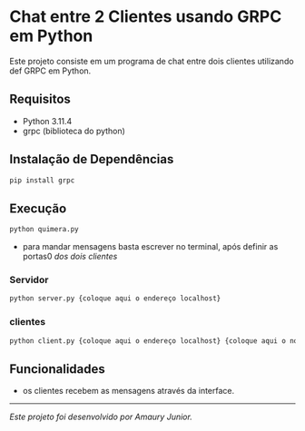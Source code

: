 # Chat entre 2 Clientes usando GRPC em Python

Este projeto consiste em um programa de chat entre dois clientes utilizando def GRPC em Python.

## Requisitos

- Python 3.11.4
- grpc (biblioteca do python)

## Instalação de Dependências

```bash
pip install grpc

```

## Execução

```bash
python quimera.py
```
- para mandar mensagens basta escrever no terminal, após definir as portas0 *dos dois clientes*

### Servidor 

```bash
python server.py {coloque aqui o endereço localhost}
```

### clientes

```bash
python client.py {coloque aqui o endereço localhost} {coloque aqui o nome de usuário}
```

## Funcionalidades

- os clientes recebem as mensagens através da interface.

---

*Este projeto foi desenvolvido por Amaury Junior.*



